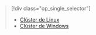 > [!div class="op_single_selector"]
> * [Clúster de Linux](../articles/hdinsight/hdinsight-use-oozie-linux-mac.md)
> * [Clúster de Windows](../articles/hdinsight/hdinsight-use-oozie.md)
> 
> 

